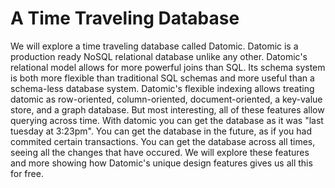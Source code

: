 # A Time Traveling Database

We will explore a time traveling database called Datomic. Datomic is a production ready NoSQL relational database unlike any other. Datomic's relational model allows for more powerful joins than SQL. Its schema system is both more flexible than traditional SQL schemas and more useful than a schema-less database system. Datomic's flexible indexing allows treating datomic as row-oriented, column-oriented, document-oriented, a key-value store, and a graph database. But most interesting, all of these features allow querying across time. With datomic you can get the database as it was "last tuesday at 3:23pm". You can get the database in the future, as if you had commited certain transactions. You can get the database across all times, seeing all the changes that have occured. We will explore these features and more showing how Datomic's unique design features gives us all this for free.

